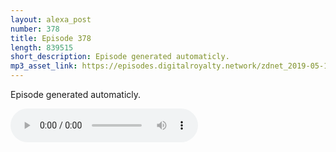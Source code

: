 ```yaml
---
layout: alexa_post
number: 378
title: Episode 378
length: 839515
short_description: Episode generated automaticly.
mp3_asset_link: https://episodes.digitalroyalty.network/zdnet_2019-05-10_01-00-09.mp3
---
```


Episode generated automaticly.

<audio controls>
    <source src="{{ page.mp3_asset_link }}" type="audio/mpeg">
</audio>